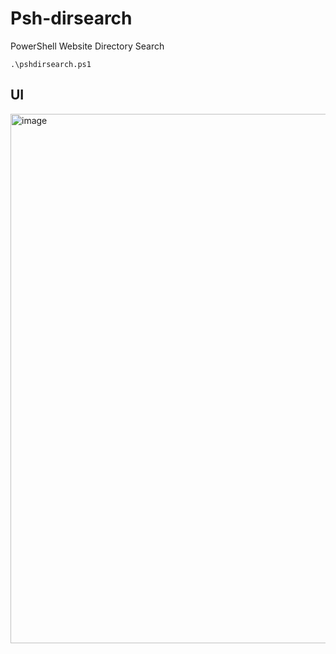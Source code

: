 # Psh-dirsearch
PowerShell Website Directory Search

```
.\pshdirsearch.ps1
```

## UI

<img width="848" height="847" alt="image" src="https://github.com/user-attachments/assets/9b75f30f-df36-4e55-971e-327b77e582d3" />

